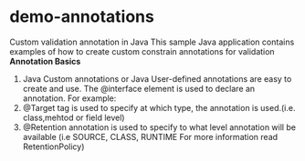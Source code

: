 # demo-annotations
Custom validation annotation in Java
This sample Java application contains examples of how to create custom constrain annotations for validation
<b>Annotation Basics</b>
1. Java Custom annotations or Java User-defined annotations are easy to create and use. 
    The @interface element is used to declare an annotation. For example:
2. @Target tag is used to specify at which type, the annotation is used.(i.e. class,mehtod or field level)
3. @Retention annotation is used to specify to what level annotation will be available
    (i.e SOURCE, CLASS, RUNTIME For more information read RetentionPolicy)


